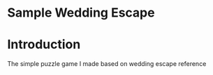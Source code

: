 # Sample Wedding Escape

<h1>Introduction</h1>
The simple puzzle game I made based on wedding escape reference
